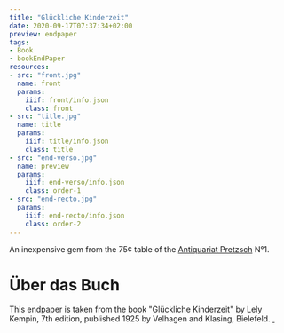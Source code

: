 ```yaml
---
title: "Glückliche Kinderzeit"
date: 2020-09-17T07:37:34+02:00
preview: endpaper
tags:
- Book
- bookEndPaper
resources:
- src: "front.jpg"
  name: front
  params:
    iiif: front/info.json
    class: front
- src: "title.jpg"
  name: title
  params:
    iiif: title/info.json
    class: title
- src: "end-verso.jpg"
  name: preview
  params:
    iiif: end-verso/info.json
    class: order-1
- src: "end-recto.jpg"
  params:
    iiif: end-recto/info.json
    class: order-2
---
```


An inexpensive gem from the 75¢ table of the [Antiquariat Pretzsch](https://antiquariat-pretzsch.de/) N°1.

<!--more-->
# Über das Buch

This endpaper is taken from the book "Glückliche Kinderzeit" by Lely Kempin, 7th edition, published 1925 by Velhagen and Klasing,  Bielefeld. <a class="worldcat" href="http://www.worldcat.org/oclc/257379110">&nbsp;</a>

